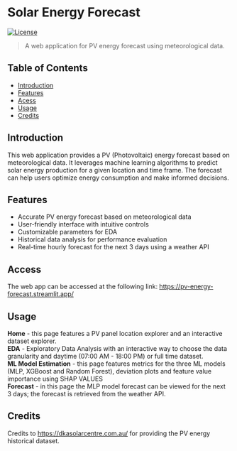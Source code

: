 # Solar Energy Forecast

[![License](https://img.shields.io/badge/license-MIT-blue.svg)](LICENSE)

> A web application for PV energy forecast using meteorological data.

## Table of Contents

- [Introduction](#introduction)
- [Features](#features)
- [Acess](#access)
- [Usage](#usage)
- [Credits](#credits)

## Introduction

This web application provides a PV (Photovoltaic) energy forecast based on meteorological data. It leverages machine learning algorithms to predict solar energy production for a given location and time frame. The forecast can help users optimize energy consumption and make informed decisions.

## Features

- Accurate PV energy forecast based on meteorological data
- User-friendly interface with intuitive controls
- Customizable parameters for EDA
- Historical data analysis for performance evaluation
- Real-time hourly forecast for the next 3 days using a weather API

## Access

The web app can be accessed at the following link: https://pv-energy-forecast.streamlit.app/

## Usage

**Home** - this page features a PV panel location explorer and an interactive dataset explorer.  
**EDA** - Exploratory Data Analysis with an interactive way to choose the data granularity and daytime (07:00 AM - 18:00 PM) or full time dataset.  
**ML Model Estimation** - this page features metrics for the three ML models (MLP, XGBoost and Random Forest), deviation plots and feature value importance using SHAP VALUES  
**Forecast** - in this page the MLP model forecast can be viewed for the next 3 days; the forecast is retrieved from the weather API.  

## Credits

Credits to https://dkasolarcentre.com.au/ for providing the PV energy historical dataset.


